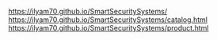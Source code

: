 https://ilyam70.github.io/SmartSecuritySystems/
https://ilyam70.github.io/SmartSecuritySystems/catalog.html
https://ilyam70.github.io/SmartSecuritySystems/product.html
